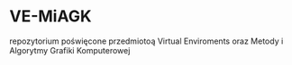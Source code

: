 # VE-MiAGK
repozytorium poświęcone przedmiotoą Virtual Enviroments oraz Metody i Algorytmy Grafiki Komputerowej
